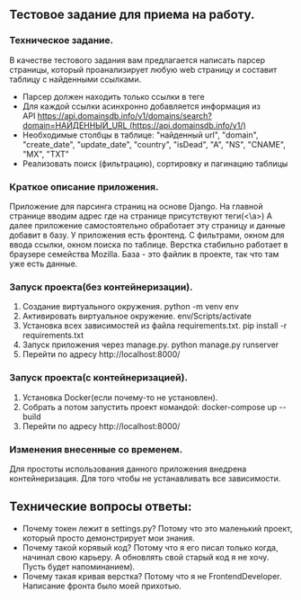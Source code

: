 ## Тестовое задание для приема на работу.

### Техническое задание.
В качестве тестового задания вам предлагается написать парсер страницы, который проанализирует любую web страницу и составит таблицу с найденными ссылками.
- Парсер должен находить только ссылки в теге <a href='url'></a>
- Для каждой ссылки асинхронно добавляется информация из API https://api.domainsdb.info/v1/domains/search?domain=НАЙДЕННЫЙ_URL (https://api.domainsdb.info/v1/)
- Необходимые столбцы в таблице: "найденный url", "domain", "create_date", "update_date", "country", "isDead", "A", "NS", "CNAME", "MX", "TXT"
- Реализовать поиск (фильтрацию), сортировку и пагинацию таблицы

### Краткое описание приложения.
Приложение для парсинга страниц на основе Django. 
На главной странице вводим адрес где на странице присутствуют теги(<a src=''><\a>)
А далее приложение самостоятельно обработает эту страницу и данные добавит в базу.
У приложения есть фронтенд. С фильтрами, окном для ввода ссылки, окном поиска по таблице.
Верстка стабильно работает в браузере семейства Mozilla.
База - это файлик в проекте, так что там уже есть данные.

### Запуск проекта(без контейнеризации). 
1) Создание виртуального окружения.  python -m venv env
2) Активировать виртуальное окружение. env/Scripts/activate
3) Установка всех зависимостей из файла requirements.txt. pip install -r requirements.txt
4) Запуск приложения через manage.py. python manage.py runserver
5) Перейти по адресу http://localhost:8000/

### Запуск проекта(с контейнеризацией). 
1) Установка Docker(если почему-то не установлен).
2) Собрать а потом запустить проект командой: docker-compose up --build
3) Перейти по адресу http://localhost:8000/

### Изменения внесенные со временем.
Для простоты использования данного приложения внедрена контейнеризация. 
Для того чтобы не устанавливать все зависимости.

## Технические вопросы ответы:
- Почему токен лежит в settings.py? Потому что это маленький проект, который просто
демонстрирует мои знания.
- Почему такой корявый код? Потому что я его писал только когда, начинал свою карьеру.
А обновлять свой старый код я не хочу. Пусть будет напоминанием).
- Почему такая кривая верстка? Потому что я не FrontendDeveloper. Написание фронта было 
моей прихотью.

